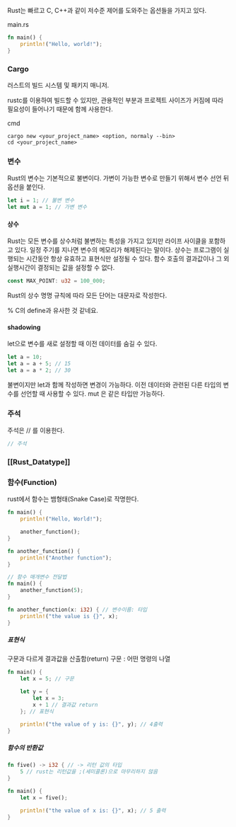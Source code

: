 
Rust는 빠르고 C, C++과 같이 저수준 제어를 도와주는 옵션들을 가지고 있다. 

main.rs
```rust
fn main() {
	println!("Hello, world!");
}
```

### Cargo
러스트의 빌드 시스템 및 패키지 매니저.

rustc를 이용하여 빌드할 수 있지만, 관용적인 부분과 프로젝트 사이즈가 커짐에 따라 필요성이 들어나기 때문에 함께 사용한다.

cmd
```
cargo new <your_project_name> <option, normaly --bin>
cd <your_project_name>
```

### 변수
Rust의 변수는 기본적으로 불변이다. 가변이 가능한 변수로 만들기 위해서 변수 선언 뒤 옵션을 붙인다.

```Rust
let i = 1; // 불변 변수
let mut a = 1; // 가변 변수
```

#### 상수
Rust는 모든 변수를 상수처럼 불변하는 특성을 가지고 있지만 라이프 사이클을 포함하고 있다. 일정 주기를 지나면 변수의 메모리가 해제된다는 말이다.
상수는 프로그램이 실행되는 시간동안 항상 유효하고 표현식만 설정될 수 있다.
함수 호출의 결과값이나 그 외 실행시간이 결정되는 값을 설정할 수 없다.

```Rust
const MAX_POINT: u32 = 100_000;
```
Rust의 상수 명명 규칙에 따라 모든 단어는 대문자로 작성한다.

% C의 define과 유사한 것 같네요.

#### shadowing
let으로 변수를 새로 설정할 때 이전 데이터를 숨길 수 있다. 

```Rust
let a = 10;
let a = a + 5; // 15
let a = a * 2; // 30
```

불변이지만 let과 함께 작성하면 변경이 가능하다.
이전 데이터와 관련된 다른 타입의 변수를 선언할 때 사용할 수 있다.
mut 은 같은 타입만 가능하다.

### 주석
주석은 // 를 이용한다.

```Rust
// 주석
```

### [[Rust_Datatype]]

### 함수(Function)

rust에서 함수는 뱀형태(Snake Case)로 작명한다.

```rust
fn main() {
	println!("Hello, World!");

	another_function();
}

fn another_function() {
	println!("Another function");
}
```

```rust
// 함수 매개변수 전달법
fn main() {
	another_function(5);
}

fn another_function(x: i32) { // 변수이름: 타입
	println!("the value is {}", x);
}
```

##### 표현식

구문과 다르게 결과값을 산출함(return)
	구문 : 어떤 명령의 나열

```rust
fn main() {
	let x = 5; // 구문

	let y = {
		let x = 3;
		x + 1 // 결과값 return
	}; // 표현식

	println!("the value of y is: {}", y); // 4출력
}
```

##### 함수의 반환값

```rust
fn five() -> i32 { // -> 리턴 값의 타입
	5 // rust는 리턴값을 ;(세미콜론)으로 마무리하지 않음
}

fn main() {
	let x = five();

	println!("the value of x is: {}", x); // 5 출력
}
```